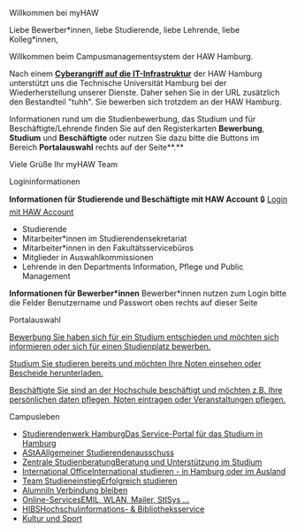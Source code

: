 Willkommen bei myHAW

Liebe Bewerber\*innen,
liebe Studierende,
liebe Lehrende,
liebe Kolleg\*innen,

Willkommen beim Campusmanagementsystem der HAW Hamburg.

Nach einem **[Cyberangriff auf die IT-Infrastruktur](https://www.haw-hamburg.de/cyberangriff/)** der HAW Hamburg unterstützt uns die Technische Universität Hamburg bei der Wiederherstellung unserer Dienste. Daher sehen Sie in der URL zusätzlich den Bestandteil "tuhh". Sie bewerben sich trotzdem an der HAW Hamburg.

Informationen rund um die Studienbewerbung, das Studium und für Beschäftigte/Lehrende finden Sie auf den Registerkarten **Bewerbung**, **Studium** und **Beschäftigte** oder nutzen Sie dazu bitte die Buttons im Bereich **Portalauswahl** rechts auf der Seite**.**

Viele Grüße
Ihr myHAW Team

Logininformationen

**Informationen für Studierende und Beschäftigte mit HAW Account**
🔒 [Login mit HAW Account](https://myhaw.haw.tuhh.de/qisserver/rds?state=redirect&auth=microsoft)

* Studierende
* Mitarbeiter\*innen im Studierendensekretariat
* Mitarbeiter\*innen in den Fakultätsservicebüros
* Mitglieder in Auswahlkommissionen
* Lehrende in den Departments Information, Pflege und Public Management

**Informationen für Bewerber\*innen**
Bewerber\*innen nutzen zum Login bitte die Felder Benutzername und Passwort oben rechts auf dieser Seite

Portalauswahl

[Bewerbung Sie haben sich für ein Studium entschieden und möchten sich informieren oder sich für einen Studienplatz bewerben.](https://myhaw.haw.tuhh.de/qisserver/pages/cs/sys/portal/hisinoneStartPage.faces?page=1)

[Studium Sie studieren bereits und möchten Ihre Noten einsehen oder Bescheide herunterladen.](https://myhaw.haw.tuhh.de/qisserver/pages/cs/sys/portal/hisinoneStartPage.faces?page=Studium)

[Beschäftigte Sie sind an der Hochschule beschäftigt und möchten z.B. Ihre persönlichen daten pflegen, Noten eintragen oder Veranstaltungen pflegen.](https://myhaw.haw.tuhh.de/qisserver/pages/cs/sys/portal/hisinoneStartPage.faces?page=Besch%C3%A4ftigte)

Campusleben

* [Studierendenwerk HamburgDas Service-Portal für das Studium in Hamburg](https://www.studierendenwerk-hamburg.de/)
* [AStAAllgemeiner Studierendenausschuss](https://www.haw-hamburg.de/studium/campusleben/asta-und-stupa/)
* [Zentrale StudienberatungBeratung und Unterstützung im Studium](https://www.haw-hamburg.de/beratung/)
* [International OfficeInternational studieren - in Hamburg oder im Ausland](https://www.haw-hamburg.de/international/)
* [Team StudieneinstiegErfolgreich studieren](https://www.haw-hamburg.de/studium/studieneinstieg/)
* [AlumniIn Verbindung bleiben](https://www.haw-hamburg.de/hochschule/hochschuleinheiten/zentrum-fuer-karriereplanung/alumni/)
* [Online-ServicesEMIL, WLAN, Mailer, StISys ...](https://www.haw-hamburg.de/online-services/)
* [HIBSHochschulinformations- & Bibliotheksservice](https://www.haw-hamburg.de/hibs/)
* [Kultur und Sport](https://www.haw-hamburg.de/studium/campusleben/kultur-und-sport/)

